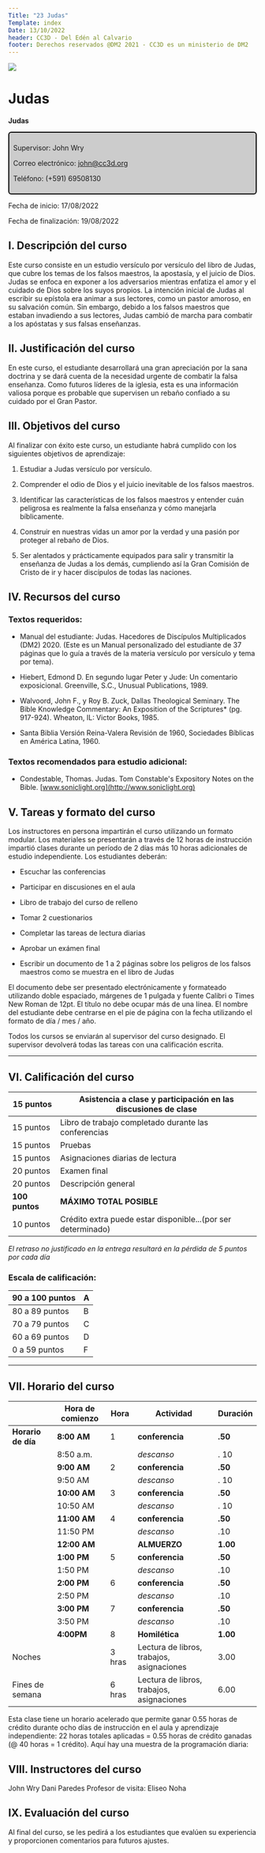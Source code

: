 ```yaml
---
Title: "23 Judas"
Template: index
Date: 13/10/2022
header: CC3D - Del Edén al Calvario
footer: Derechos reservados @DM2 2021 - CC3D es un ministerio de DM2
---
```


<a href="https://cloud.cc3d.org/index.php/apps/cms_pico/pico/cc3d-2022/plan"><img src="https://cloud.cc3d.org/index.php/apps/cms_pico/pico/cc3d-2022/assets/images/cc3d-logo-white.webp" class="logoTop"></img></a>



# Judas

**Judas**

<div class="sil-info" style="border:solid windowtext 1.5pt;
padding:6.0pt 6.0pt 6.0pt 6.0pt;
background:#CCCCCC;
border-radius: 6px;">
<p>Supervisor: John Wry</p>
<p>Correo electrónico: <a href="maito:john@cc3d.org">john@cc3d.org</a></p>
<p>Teléfono: (+591) 69508130</p>
</div>



Fecha de inicio: 17/08/2022

Fecha de finalización: 19/08/2022

## I. Descripción del curso

Este curso consiste en un estudio versículo por versículo del libro de Judas, que cubre los temas de los falsos maestros, la apostasía, y el juicio de Dios. Judas se enfoca en exponer a los adversarios mientras enfatiza el amor y el cuidado de Dios sobre los suyos propios. La intención inicial de Judas al escribir su epístola era animar a sus lectores, como un pastor amoroso, en su salvación común. Sin embargo, debido a los falsos maestros que estaban invadiendo a sus lectores, Judas cambió de marcha para combatir a los apóstatas y sus falsas enseñanzas.

## II.  Justificación del curso

En este curso, el estudiante desarrollará una gran apreciación por la sana doctrina y se dará cuenta de la necesidad urgente de combatir la falsa enseñanza. Como futuros líderes de la iglesia, esta es una información valiosa porque es probable que supervisen un rebaño confiado a su cuidado por el Gran Pastor.

## III.  Objetivos del curso

Al finalizar con éxito este curso, un estudiante habrá cumplido con los siguientes objetivos de aprendizaje:

1.  Estudiar a Judas versículo por versículo.

2.  Comprender el odio de Dios y el juicio inevitable de los falsos maestros.

3.  Identificar las características de los falsos maestros y entender cuán peligrosa es realmente la falsa enseñanza y cómo manejarla bíblicamente.

4.  Construir en nuestras vidas un amor por la verdad y una pasión por proteger al rebaño de Dios.

5.  Ser alentados y prácticamente equipados para salir y transmitir la enseñanza de Judas a los demás, cumpliendo así la Gran Comisión de Cristo de ir y hacer discípulos de todas las naciones.

## IV. Recursos del curso

### Textos requeridos:

- Manual del estudiante: Judas. Hacedores de Discípulos Multiplicados (DM2) 2020. (Este es un Manual personalizado del estudiante de 37 páginas que lo guía a través de la materia versículo por versículo y tema por tema).

- Hiebert, Edmond D. En segundo lugar Peter y Jude: Un comentario exposicional. Greenville, S.C., Unusual Publications, 1989. 

- Walvoord, John F., y Roy B. Zuck, Dallas Theological Seminary. The Bible Knowledge Commentary: An Exposition of the Scriptures* (pg. 917-924). Wheaton, IL: Victor Books, 1985.

- Santa Biblia Versión Reina-Valera Revisión de 1960, Sociedades Bíblicas en América Latina, 1960.

### Textos recomendados para estudio adicional:

- Condestable, Thomas. Judas. Tom Constable\'s Expository Notes on the Bible. [www.soniclight.org](http://www.soniclight.org)

## V. Tareas y formato del curso

Los instructores en persona impartirán el curso utilizando un formato modular. Los materiales se presentarán a través de 12 horas de instrucción impartió clases durante un período de 2 días más 10 horas adicionales de estudio independiente. Los estudiantes deberán:

- Escuchar las conferencias

- Participar en discusiones en el aula

- Libro de trabajo del curso de relleno

- Tomar 2 cuestionarios

- Completar las tareas de lectura diarias

- Aprobar un exámen final

- Escribir un documento de 1 a 2 páginas sobre los peligros de los falsos maestros como se muestra en el libro de Judas

El documento debe ser presentado electrónicamente y formateado utilizando doble espaciado, márgenes de 1 pulgada y fuente Calibri o Times New Roman de 12pt. El título no debe ocupar más de una línea. El nombre del estudiante debe centrarse en el pie de página con la fecha utilizando el formato de día / mes / año.

Todos los cursos se enviarán al supervisor del curso designado. El supervisor devolverá todas las tareas con una calificación escrita.

<hr>

## VI.  Calificación del curso

| 15 puntos      | Asistencia a clase y participación en las discusiones de clase |
| -------------- | ------------------------------------------------------------ |
| 15 puntos      | Libro de trabajo completado durante las conferencias         |
| 15 puntos      | Pruebas                                                      |
| 15 puntos      | Asignaciones diarias de lectura                              |
| 20 puntos      | Examen final                                                 |
| 20 puntos      | Descripción general                                          |
| **100 puntos** | **MÁXIMO TOTAL POSIBLE**                                     |
| 10 puntos      | Crédito extra puede estar disponible...(por ser determinado) |

  *El retraso no justificado en la entrega resultará en la pérdida de 5 puntos por cada día* 

### Escala de calificación:

| 90 a 100 puntos | A    |
| --------------- | ---- |
| 80 a  89 puntos | B    |
| 70 a 79 puntos  | C    |
| 60 a 69 puntos  | D    |
| 0 a 59 puntos   | F    |

<hr>

## VII. Horario del curso



|                    | **Hora de comienzo** | Hora   | **Actividad**                             | **Duración** |
| :----------------- | -------------------- | ------ | ----------------------------------------- | ------------ |
| **Horario de día** | **8:00** **AM**      | 1      | **conferencia**                           | **.50**      |
|                    | 8:50 a.m.            |        | *descanso*                                | . 10         |
|                    | **9:00** **AM**      | 2      | **conferencia**                           | **.50**      |
|                    | 9:50 AM              |        | *descanso*                                | . 10         |
|                    | **10:00 AM**         | 3      | **conferencia**                           | **.50**      |
|                    | 10:50 AM             |        | *descanso*                                | . 10         |
|                    | **11:00** **AM**     | 4      | **conferencia**                           | **.50**      |
|                    | 11:50 PM             |        | *descanso*                                | .10          |
|                    | **12:00** **AM**     |        | **ALMUERZO**                              | **1.00**     |
|                    | **1:00** **PM**      | 5      | **conferencia**                           | **.50**      |
|                    | 1:50 PM              |        | *descanso*                                | .10          |
|                    | **2:00** **PM**      | 6      | **conferencia**                           | **.50**      |
|                    | 2:50 PM              |        | *descanso*                                | .10          |
|                    | **3:00 PM**          | 7      | **conferencia**                           | **.50**      |
|                    | 3:50 PM              |        | *descanso*                                | .10          |
|                    | **4:00PM**           | 8      | **Homilética**                            | **1.00**     |
| Noches             |                      | 3 hras | Lectura de libros, trabajos, asignaciones | 3.00         |
| Fines de semana    |                      | 6 hras | Lectura de libros, trabajos, asignaciones | 6.00         |

Esta clase tiene un horario acelerado que permite ganar 0.55 horas de crédito durante ocho días de instrucción en el aula y aprendizaje independiente: 22 horas totales aplicadas = 0.55 horas de crédito ganadas (@ 40 horas = 1 crédito). Aquí hay una muestra de la programación diaria:

##  VIII. Instructores del curso

John Wry
Dani Paredes
Profesor de visita: Eliseo Noha


## IX.  Evaluación del curso

Al final del curso, se les pedirá a los estudiantes que evalúen su experiencia y proporcionen comentarios para futuros ajustes.
